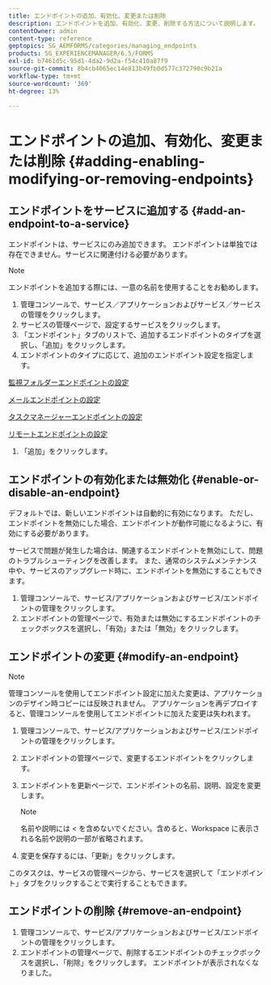 ```yaml
---
title: エンドポイントの追加、有効化、変更または削除
description: エンドポイントを追加、有効化、変更、削除する方法について説明します。
contentOwner: admin
content-type: reference
geptopics: SG_AEMFORMS/categories/managing_endpoints
products: SG_EXPERIENCEMANAGER/6.5/FORMS
exl-id: b7461d5c-95d1-4da2-9d2a-f54c410a87f9
source-git-commit: 8b4cb4065ec14e813b49fb0d577c372790c9b21a
workflow-type: tm+mt
source-wordcount: '369'
ht-degree: 13%

---
```


# エンドポイントの追加、有効化、変更または削除 {#adding-enabling-modifying-or-removing-endpoints}

## エンドポイントをサービスに追加する {#add-an-endpoint-to-a-service}

エンドポイントは、サービスにのみ追加できます。 エンドポイントは単独では存在できません。サービスに関連付ける必要があります。

>[!NOTE]
>
>エンドポイントを追加する際には、一意の名前を使用することをお勧めします。

1. 管理コンソールで、サービス／アプリケーションおよびサービス／サービスの管理をクリックします。
1. サービスの管理ページで、設定するサービスをクリックします。
1. 「エンドポイント」タブのリストで、追加するエンドポイントのタイプを選択し、「追加」をクリックします。
1. エンドポイントのタイプに応じて、追加のエンドポイント設定を指定します。

[監視フォルダーエンドポイントの設定](/help/forms/using/admin-help/configuring-watched-folder-endpoints.md#watched-folder-endpoint-settings)

[メールエンドポイントの設定](/help/forms/using/admin-help/configuring-email-endpoints.md#email-endpoint-settings)

[タスクマネージャーエンドポイントの設定](/help/forms/using/admin-help/configuring-task-manager-endpoints.md#configuring-task-manager-endpoints)

[リモートエンドポイントの設定](/help/forms/using/admin-help/configuring-remoting-endpoints.md#remoting-endpoint-settings)

1. 「追加」をクリックします。

## エンドポイントの有効化または無効化 {#enable-or-disable-an-endpoint}

デフォルトでは、新しいエンドポイントは自動的に有効になります。 ただし、エンドポイントを無効にした場合、エンドポイントが動作可能になるように、有効にする必要があります。

サービスで問題が発生した場合は、関連するエンドポイントを無効にして、問題のトラブルシューティングを改善します。 また、通常のシステムメンテナンス中や、サービスのアップグレード時に、エンドポイントを無効にすることもできます。

1. 管理コンソールで、サービス/アプリケーションおよびサービス/エンドポイントの管理をクリックします。
1. エンドポイントの管理ページで、有効または無効にするエンドポイントのチェックボックスを選択し、「有効」または「無効」をクリックします。

## エンドポイントの変更 {#modify-an-endpoint}

>[!NOTE]
>
>管理コンソールを使用してエンドポイント設定に加えた変更は、アプリケーションのデザイン時コピーには反映されません。 アプリケーションを再デプロイすると、管理コンソールを使用してエンドポイントに加えた変更は失われます。

1. 管理コンソールで、サービス/アプリケーションおよびサービス/エンドポイントの管理をクリックします。
1. エンドポイントの管理ページで、変更するエンドポイントをクリックします。
1. エンドポイントを更新ページで、エンドポイントの名前、説明、設定を変更します。

   >[!NOTE]
   >
   >名前や説明には &lt; を含めないでください。含めると、Workspace に表示される名前や説明の一部が省略されます。

1. 変更を保存するには、「更新」をクリックします。

このタスクは、サービスの管理ページから、サービスを選択して「エンドポイント」タブをクリックすることで実行することもできます。

## エンドポイントの削除 {#remove-an-endpoint}

1. 管理コンソールで、サービス/アプリケーションおよびサービス/エンドポイントの管理をクリックします。
1. エンドポイントの管理ページで、削除するエンドポイントのチェックボックスを選択し、「削除」をクリックします。 エンドポイントが表示されなくなりました。
